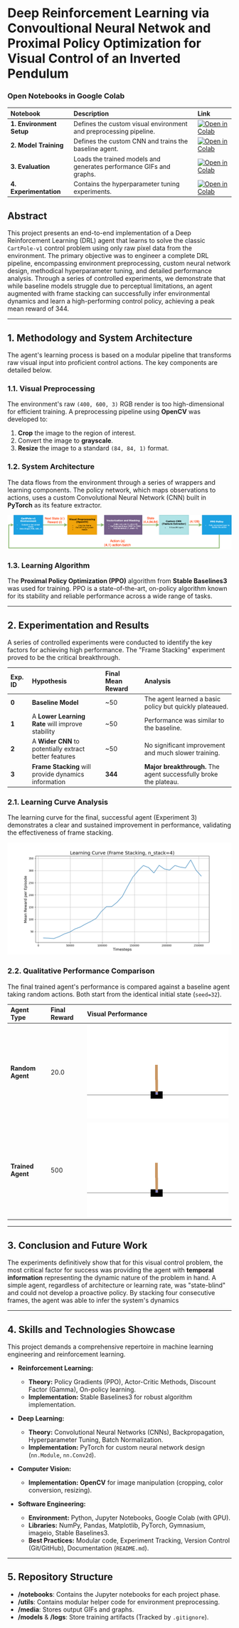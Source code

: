 # Deep Reinforcement Learning via Convoultional Neural Netwok and Proximal Policy Optimization for Visual Control of an Inverted Pendulum
### Open Notebooks in Google Colab

| Notebook | Description | Link |
| :--- | :--- | :--- |
| **1. Environment Setup** | Defines the custom visual environment and preprocessing pipeline. | [![Open in Colab](https://colab.research.google.com/assets/colab-badge.svg)](https://colab.research.google.com/github/sahand1807/visual-cart-pole-rl/blob/main/notebooks/1_Environment_and_Preprocessing.ipynb) |
| **2. Model Training** | Defines the custom CNN and trains the baseline agent. | [![Open in Colab](https://colab.research.google.com/assets/colab-badge.svg)](https://colab.research.google.com/github/sahand1807/visual-cart-pole-rl/blob/main/notebooks/2_Training_the_Agent.ipynb) |
| **3. Evaluation** | Loads the trained models and generates performance GIFs and graphs. | [![Open in Colab](https://colab.research.google.com/assets/colab-badge.svg)](https://colab.research.google.com/github/sahand1807/visual-cart-pole-rl/blob/main/notebooks/3_Evaluation_and_Visualization.ipynb) |
| **4. Experimentation** | Contains the hyperparameter tuning experiments. | [![Open in Colab](https://colab.research.google.com/assets/colab-badge.svg)](https://colab.research.google.com/github/sahand1807/visual-cart-pole-rl/blob/main/notebooks/4_Experimentation_and_Tuning.ipynb) |

## Abstract

This project presents an end-to-end implementation of a Deep Reinforcement Learning (DRL) agent that learns to solve the classic `CartPole-v1` control problem using only raw pixel data from the environment. The primary objective was to engineer a complete DRL pipeline, encompassing environment preprocessing, custom neural network design, methodical hyperparameter tuning, and detailed performance analysis. Through a series of controlled experiments, we demonstrate that while baseline models struggle due to perceptual limitations, an agent augmented with frame stacking can successfully infer environmental dynamics and learn a high-performing control policy, achieving a peak mean reward of 344.

---
## 1. Methodology and System Architecture

The agent's learning process is based on a modular pipeline that transforms raw visual input into proficient control actions. The key components are detailed below.

### 1.1. Visual Preprocessing
The environment's raw `(400, 600, 3)` RGB render is too high-dimensional for efficient training. A preprocessing pipeline using **OpenCV** was developed to:
1.  **Crop** the image to the region of interest.
2.  Convert the image to **grayscale**.
3.  **Resize** the image to a standard `(84, 84, 1)` format.

### 1.2. System Architecture
The data flows from the environment through a series of wrappers and learning components. The policy network, which maps observations to actions, uses a custom Convolutional Neural Network (CNN) built in **PyTorch** as its feature extractor.

![Project Architecture](media/architecture.png)

### 1.3. Learning Algorithm
The **Proximal Policy Optimization (PPO)** algorithm from **Stable Baselines3** was used for training. PPO is a state-of-the-art, on-policy algorithm known for its stability and reliable performance across a wide range of tasks.

---
## 2. Experimentation and Results

A series of controlled experiments were conducted to identify the key factors for achieving high performance. The "Frame Stacking" experiment proved to be the critical breakthrough.

| Exp. ID | Hypothesis | Final Mean Reward | Analysis |
| :--- | :--- | :--- | :--- |
| **0** | **Baseline Model** | ~50 | The agent learned a basic policy but quickly plateaued. |
| **1**| A **Lower Learning Rate** will improve stability | ~50 | Performance was similar to the baseline. |
| **2**| A **Wider CNN** to potentially extract better features| ~50 | No significant improvement and much slower training. |
| **3**| **Frame Stacking** will provide dynamics information | **344** | **Major breakthrough.** The agent successfully broke the plateau. |

### 2.1. Learning Curve Analysis
The learning curve for the final, successful agent (Experiment 3) demonstrates a clear and sustained improvement in performance, validating the effectiveness of frame stacking.

![Learning Curve for the Final Agent](media/learning_curve_frame_stack.png)

### 2.2. Qualitative Performance Comparison
The final trained agent's performance is compared against a baseline agent taking random actions. Both start from the identical initial state (`seed=32`).

| Agent Type | Final Reward | Visual Performance |
| :--- | :--- | :--- |
| **Random Agent** | 20.0 | ![Random Agent](media/random_agent.gif) |
| **Trained Agent** | 500 | ![Trained Agent](media/final_trained_agent.gif) |

---
## 3. Conclusion and Future Work

The experiments definitively show that for this visual control problem, the most critical factor for success was providing the agent with **temporal information** representing the dynamic nature of the problem in hand. A simple agent, regardless of architecture or learning rate, was "state-blind" and could not develop a proactive policy. By stacking four consecutive frames, the agent was able to infer the system's dynamics

---
## 4. Skills and Technologies Showcase

This project demands a comprehensive repertoire in machine learning engineering and reinforcement learning.

* **Reinforcement Learning:**
    * **Theory:** Policy Gradients (PPO), Actor-Critic Methods, Discount Factor (Gamma), On-policy learning.
    * **Implementation:** Stable Baselines3 for robust algorithm implementation.

* **Deep Learning:**
    * **Theory:** Convolutional Neural Networks (CNNs), Backpropagation, Hyperparameter Tuning, Batch Normalization.
    * **Implementation:** PyTorch for custom neural network design (`nn.Module`, `nn.Conv2d`).

* **Computer Vision:**
    * **Implementation:** **OpenCV** for image manipulation (cropping, color conversion, resizing).

* **Software Engineering:**
    * **Environment:** Python, Jupyter Notebooks, Google Colab (with GPU).
    * **Libraries:** NumPy, Pandas, Matplotlib, PyTorch, Gymnasium, imageio, Stable Baselines3.
    * **Best Practices:** Modular code, Experiment Tracking, Version Control (Git/GitHub), Documentation (`README.md`).

---
## 5. Repository Structure

-   **/notebooks**: Contains the Jupyter notebooks for each project phase.
-   **/utils**: Contains modular helper code for environment preprocessing.
-   **/media**: Stores output GIFs and graphs.
-   **/models** & **/logs**: Store training artifacts (Tracked by `.gitignore`).

